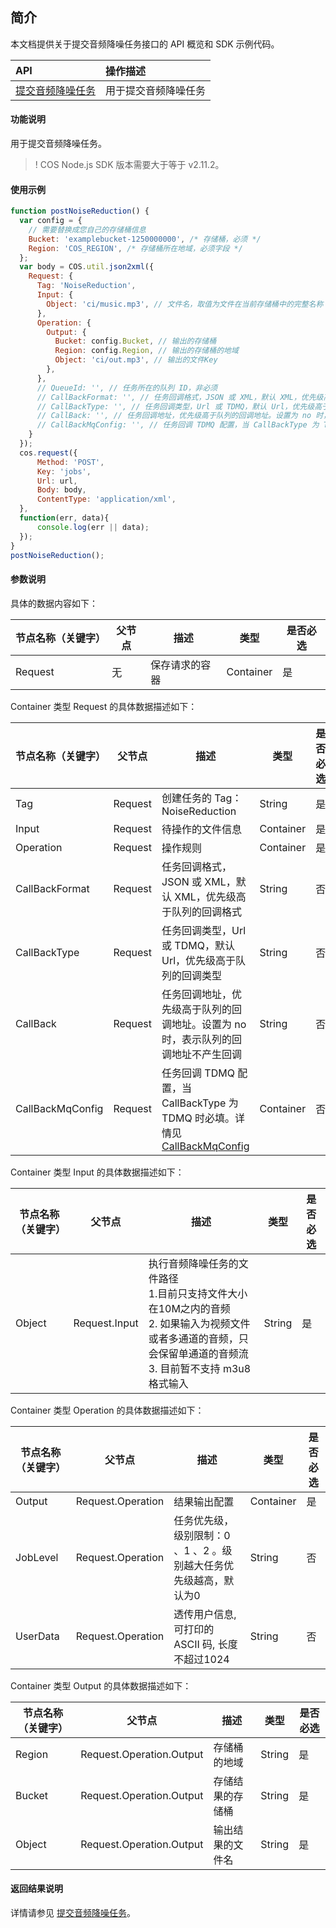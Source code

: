 ## 简介

本文档提供关于提交音频降噪任务接口的 API 概览和 SDK 示例代码。

| API                                                          | 操作描述                   |
| :----------------------------------------------------------- | :------------------------- |
|  [提交音频降噪任务](https://cloud.tencent.com/document/product/460/76918)   | 用于提交音频降噪任务   |

#### 功能说明

用于提交音频降噪任务。

>! COS Node.js SDK 版本需要大于等于 v2.11.2。


#### 使用示例
```js
function postNoiseReduction() {
  var config = {
    // 需要替换成您自己的存储桶信息
    Bucket: 'examplebucket-1250000000', /* 存储桶，必须 */
    Region: 'COS_REGION', /* 存储桶所在地域，必须字段 */
  };
  var body = COS.util.json2xml({
    Request: {
      Tag: 'NoiseReduction',
      Input: {
        Object: 'ci/music.mp3', // 文件名，取值为文件在当前存储桶中的完整名称
      },
      Operation: {
        Output: {
          Bucket: config.Bucket, // 输出的存储桶
          Region: config.Region, // 输出的存储桶的地域
          Object: 'ci/out.mp3', // 输出的文件Key
        },
      },
      // QueueId: '', // 任务所在的队列 ID，非必须
      // CallBackFormat: '', // 任务回调格式，JSON 或 XML，默认 XML，优先级高于队列的回调格式，非必须
      // CallBackType: '', // 任务回调类型，Url 或 TDMQ，默认 Url，优先级高于队列的回调类型，非必须
      // CallBack: '', // 任务回调地址，优先级高于队列的回调地址。设置为 no 时，表示队列的回调地址不产生回调，非必须	
      // CallBackMqConfig: '', // 任务回调 TDMQ 配置，当 CallBackType 为 TDMQ 时必填，非必须	
    }
  });
  cos.request({
      Method: 'POST',
      Key: 'jobs',
      Url: url,
      Body: body,
      ContentType: 'application/xml',
  },
  function(err, data){
      console.log(err || data);
  });
}
postNoiseReduction();
```

#### 参数说明

具体的数据内容如下：

| 节点名称（关键字） | 父节点 | 描述           | 类型      | 是否必选 |
| ------------------ | ------ | -------------- | --------- | -------- |
| Request            | 无     | 保存请求的容器 | Container | 是       |

Container 类型 Request 的具体数据描述如下：

| 节点名称（关键字） | 父节点  | 描述                                                         | 类型      | 是否必选 |
| ------------------ | ------- | ------------------------------------------------------------ | --------- | -------- |
| Tag                | Request | 创建任务的 Tag：NoiseReduction                               | String    | 是       |
| Input              | Request | 待操作的文件信息                                             | Container | 是       |
| Operation          | Request | 操作规则                                                     | Container | 是       |
| CallBackFormat     | Request | 任务回调格式，JSON 或 XML，默认 XML，优先级高于队列的回调格式 | String    | 否       |
| CallBackType       | Request | 任务回调类型，Url 或 TDMQ，默认 Url，优先级高于队列的回调类型 | String    | 否       |
| CallBack           | Request | 任务回调地址，优先级高于队列的回调地址。设置为 no 时，表示队列的回调地址不产生回调 | String    | 否       |
| CallBackMqConfig   | Request | 任务回调 TDMQ 配置，当 CallBackType 为 TDMQ 时必填。详情见 [CallBackMqConfig](https://cloud.tencent.com/document/product/460/78927#CallBackMqConfig) | Container | 否       |


Container 类型 Input 的具体数据描述如下：

| 节点名称（关键字） | 父节点        | 描述                                                         | 类型   | 是否必选 |
| ------------------ | ------------- | ------------------------------------------------------------ | ------ | -------- |
| Object             | Request.Input | 执行音频降噪任务的文件路径 </br>1.目前只支持文件大小在10M之内的音频 </br>2. 如果输入为视频文件或者多通道的音频，只会保留单通道的音频流 </br>3. 目前暂不支持 m3u8格式输入 | String | 是       |

<span id="operation"></span>
Container 类型 Operation 的具体数据描述如下：

| 节点名称（关键字） | 父节点            | 描述                                                         | 类型      | 是否必选 |
| ------------------ | ----------------- | ------------------------------------------------------------ | --------- | -------- |
| Output             | Request.Operation | 结果输出配置                                                 | Container | 是       |
| JobLevel           | Request.Operation | 任务优先级，级别限制：0 、1 、2 。级别越大任务优先级越高，默认为0 | String    | 否       |
| UserData           | Request.Operation | 透传用户信息, 可打印的 ASCII 码, 长度不超过1024              | String    | 否       |


Container 类型 Output 的具体数据描述如下：

| 节点名称（关键字） | 父节点                   | 描述             | 类型   | 是否必选 |
| ------------------ | ------------------------ | ---------------- | ------ | -------- |
| Region             | Request.Operation.Output | 存储桶的地域     | String | 是       |
| Bucket             | Request.Operation.Output | 存储结果的存储桶 | String | 是       |
| Object             | Request.Operation.Output | 输出结果的文件名 | String | 是       |


#### 返回结果说明

详情请参见 [提交音频降噪任务](https://cloud.tencent.com/document/product/460/76905#.E5.93.8D.E5.BA.94)。
